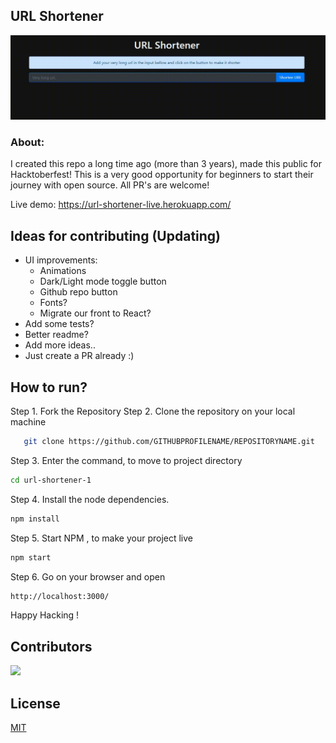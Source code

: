 ## URL Shortener

<div align="center">
<img src="/docs/gif.gif">
</div>

### About:

I created this repo a long time ago (more than 3 years), made this public for Hacktoberfest! This is a very good opportunity for beginners to start their journey with open source. All PR's are welcome!

Live demo: https://url-shortener-live.herokuapp.com/

## Ideas for contributing (Updating)

- UI improvements:
  - Animations
  - Dark/Light mode toggle button
  - Github repo button
  - Fonts?
  - Migrate our front to React?
- Add some tests?
- Better readme?
- Add more ideas..
- Just create a PR already :)

## How to run?
Step 1. Fork the Repository
Step 2. Clone the repository on your local machine
```sh
   git clone https://github.com/GITHUBPROFILENAME/REPOSITORYNAME.git
```
Step 3. Enter the command, to move to project directory
```sh
cd url-shortener-1
```
Step 4. Install the node dependencies.
```sh
npm install
```
Step 5. Start NPM , to make your project live
```sh
npm start
```
Step 6. Go on your browser and open 
```sh
http://localhost:3000/
```

Happy Hacking !
   
## Contributors

<a href = "https://github.com/origranot/url-shortener/graphs/contributors">
  <img src = "https://contrib.rocks/image?repo=origranot/url-shortener"/>
</a>



## License

[MIT](https://choosealicense.com/licenses/)
